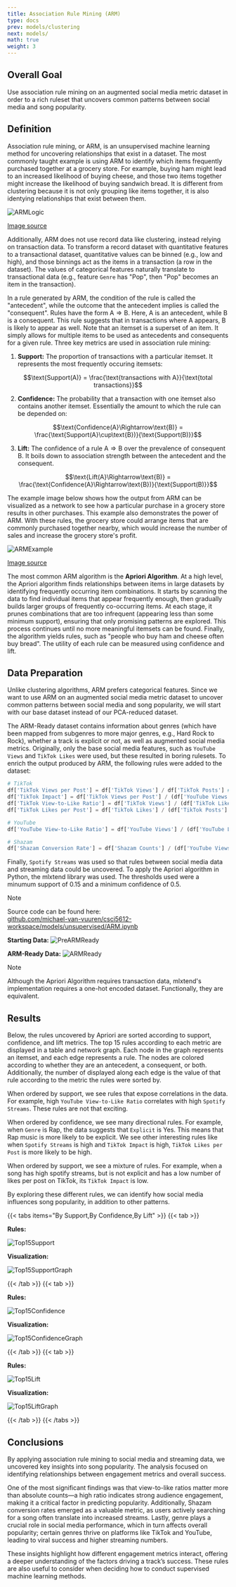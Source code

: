 ```yaml
---
title: Association Rule Mining (ARM)
type: docs
prev: models/clustering
next: models/
math: true
weight: 3
---
```


## Overall Goal

Use association rule mining on an augmented social media metric dataset in order to a rich ruleset that uncovers common patterns between social media and song popularity.

## Definition

Association rule mining, or ARM, is an unsupervised machine learning method for uncovering relationships that exist in a dataset. The most commonly taught example is using ARM to identify which items frequently purchased together at a grocery store. For example, buying ham might lead to an increased likelihood of buying cheese, and those two items together might increase the likelihood of buying sandwich bread. It is different from clustering because it is not only grouping like items together, it is also identying relationships that exist between them. 

![ARMLogic](/images/arm/ARMLogic.png)

[Image source](https://algobeans.com/wp-content/uploads/2016/04/association-rules-network-graph2.png)

Additionally, ARM does not use record data like clustering, instead relying on transaction data. To transform a record dataset with quantitative features to a transactional dataset, quantitative values can be binned (e.g., low and high), and those binnings act as the items in a transaction (a row in the dataset). The values of categorical features naturally translate to transactional data (e.g., feature `Genre` has "Pop", then "Pop" becomes an item in the transaction).  

In a rule generated by ARM, the condition of the rule is called the "antecedent", while the outcome that the antecedent implies is called the "consequent". Rules have the form $\text{A}\Rightarrow\text{B}$. Here, $\text{A}$ is an antecedent, while $\text{B}$ is a consequent. This rule suggests that in transactions where $\text{A}$ appears, $\text{B}$ is likely to appear as well. Note that an itemset is a superset of an item. It simply allows for multiple items to be used as antecedents and consequents for a given rule. Three key metrics are used in association rule mining:

1. **Support:** The proportion of transactions with a particular itemset. It represents the most frequently occuring itemsets:

$$\text{Support(A)} = \frac{\text{transactions with A}}{\text{total transactions}}$$

2. **Confidence:** The probability that a transaction with one itemset also contains another itemset. Essentially the amount to which the rule can be depended on:

$$\text{Confidence(A}\Rightarrow\text{B)} = \frac{\text{Support(A}\cup\text{B})}{\text{Support(B)}}$$

3. **Lift:** The confidence of a rule $\text{A}\Rightarrow\text{B}$ over the prevalence of consequent $\text{B}$. It boils down to association strength between the antecedent and the consequent. 

$$\text{Lift(A}\Rightarrow\text{B)} = \frac{\text{Confidence(A}\Rightarrow\text{B})}{\text{Support(B)}}$$

The example image below shows how the output from ARM can be visualized as a network to see how a particular purchase in a grocery store results in other purchases. This example also demonstrates the power of ARM. With these rules, the grocery store could arrange items that are commonly purchased together nearby, which would increase the number of sales and increase the grocery store's profit. 

![ARMExample](/images/arm/ARMExample.png)

[Image source](https://medium.com/@utkarsh.kant/comparing-association-rule-mining-with-other-similar-methods-d964eaafad91)

The most common ARM algorithm is the **Apriori Algorithm**. At a high level, the Apriori algorithm finds relationships between items in large datasets by identifying frequently occurring item combinations. It starts by scanning the data to find individual items that appear frequently enough, then gradually builds larger groups of frequently co-occurring items. At each stage, it prunes combinations that are too infrequent (appearing less than some minimum support), ensuring that only promising patterns are explored. This process continues until no more meaningful itemsets can be found. Finally, the algorithm yields rules, such as "people who buy ham and cheese often buy bread". The utility of each rule can be measured using confidence and lift. 

## Data Preparation

Unlike clustering algorithms, ARM prefers categorical features. Since we want to use ARM on an augmented social media metric dataset to uncover common patterns between social media and song popularity, we will start with our base dataset instead of our PCA-reduced dataset. 

The ARM-Ready dataset contains information about genres (which have been mapped from subgenres to more major genres, e.g., Hard Rock to Rock), whether a track is explicit or not, as well as augmented social media metrics. Originally, only the base social media features, such as `YouTube Views` and `TikTok Likes` were used, but these resulted in boring rulesets. To enrich the output produced by ARM, the following rules were added to the dataset:

```python {filename=""}
# TikTok
df['TikTok Views per Post'] = df['TikTok Views'] / df['TikTok Posts'] #
df['TikTok Impact'] = df['TikTok Views per Post'] / (df['YouTube Views'] + 1) #
df['TikTok View-to-Like Ratio'] = df['TikTok Views'] / (df['TikTok Likes'] + 1) #
df['TikTok Likes per Post'] = df['TikTok Likes'] / (df['TikTok Posts'] + 1) #

# YouTube
df['YouTube View-to-Like Ratio'] = df['YouTube Views'] / (df['YouTube Likes'] + 1) #

# Shazam
df['Shazam Conversion Rate'] = df['Shazam Counts'] / (df['YouTube Views'] + df['TikTok Views'] + 1) #
```

Finally, `Spotify Streams` was used so that rules between social media data and streaming data could be uncovered. To apply the Apriori algorithm in Python, the mlxtend library was used. The thresholds used were a minumum support of 0.15 and a minimum confidence of 0.5.

>[!NOTE]
>Source code can be found here:\
>[github.com/michael-van-vuuren/csci5612-workspace/models/unsupervised/ARM.ipynb](https://github.com/michael-van-vuuren/csci5612-workspace/blob/main/models/unsupervised/ARM.ipynb)

**Starting Data:**
![PreARMReady](/images/arm/PreARMReady.png)

**ARM-Ready Data:**
![ARMReady](/images/arm/ARMReady.png)

>[!NOTE]
>Although the Apriori Algorithm requires transaction data, mlxtend's implementation requires a one-hot encoded dataset. Functionally, they are equivalent.

## Results

Below, the rules uncovered by Apriori are sorted according to support, confidence, and lift metrics. The top 15 rules according to each metric are displayed in a table and network graph. Each node in the graph represents an itemset, and each edge represents a rule. The nodes are colored according to whether they are an antecedent, a consequent, or both. Additionally, the number of displayed along each edge is the value of that rule according to the metric the rules were sorted by. 

When ordered by support, we see rules that expose correlations in the data. For example, high `YouTube View-to-Like Ratio` correlates with high `Spotify Streams`. These rules are not that exciting.

When ordered by confidence, we see many directional rules. For example, when `Genre` is Rap, the data suggests that `Explicit` is Yes. This means that Rap music is more likely to be explicit. We see other interesting rules like when `Spotify Streams` is high and `TikTok Impact` is high, `TikTok Likes per Post` is more likely to be high. 

When ordered by support, we see a mixture of rules. For example, when a song has high spotify streams, but is not explicit and has a low number of likes per post on TikTok, its `TikTok Impact` is low. 

By exploring these different rules, we can identify how social media influences song popularity, in addition to other patterns. 

{{< tabs items="By Support,By Confidence,By Lift" >}}
  {{< tab >}}

  **Rules:**

  ![Top15Support](/images/arm/Top15Support.png)

  **Visualization:**

  ![Top15SupportGraph](/images/arm/Top15SupportGraph.png)
  
  {{< /tab >}}
  {{< tab >}}

  **Rules:**

  ![Top15Confidence](/images/arm/Top15Confidence.png)

  **Visualization:**

  ![Top15ConfidenceGraph](/images/arm/Top15ConfidenceGraph.png)
  
  {{< /tab >}}
  {{< tab >}}

  **Rules:**

  ![Top15Lift](/images/arm/Top15Lift.png)

  **Visualization:**

  ![Top15LiftGraph](/images/arm/Top15LiftGraph.png)
  
  {{< /tab >}}
{{< /tabs >}}

## Conclusions

By applying association rule mining to social media and streaming data, we uncovered key insights into song popularity. The analysis focused on identifying relationships between engagement metrics and overall success.  

One of the most significant findings was that view-to-like ratios matter more than absolute counts—a high ratio indicates strong audience engagement, making it a critical factor in predicting popularity. Additionally, Shazam conversion rates emerged as a valuable metric, as users actively searching for a song often translate into increased streams. Lastly, genre plays a crucial role in social media performance, which in turn affects overall popularity; certain genres thrive on platforms like TikTok and YouTube, leading to viral success and higher streaming numbers.

These insights highlight how different engagement metrics interact, offering a deeper understanding of the factors driving a track’s success. These rules are also useful to consider when deciding how to conduct supervised machine learning methods.
